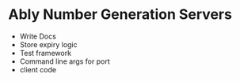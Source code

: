 # Ably Number Generation Servers

- Write Docs
- Store expiry logic
- Test framework
- Command line args for port
- client code